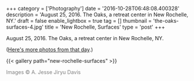 +++
category = ['Photography']
date = '2016-10-28T06:48:08.400328'
description = 'August 25, 2016. The Oaks, a retreat center in New Rochelle, NY.'
draft = false
enable_lightbox = true
tag = []
thumbnail = 'the-oaks-surfaces-4.jpg'
title = 'New Rochelle, Surfaces'
type = 'post'
+++

August 25, 2016. The Oaks, a retreat center in New Rochelle, NY.

([Here's more photos from that day](/new-rochelle-landscapes).)

{{< gallery path="new-rochelle-surfaces" >}}

<span style="color: gray">Images &copy; A. Jesse Jiryu Davis</span>
